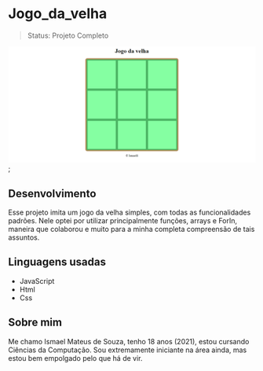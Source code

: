 # Jogo_da_velha
>Status: Projeto Completo

![Gif jogo da velha funcionando](jv3..0.gif);
## Desenvolvimento
Esse projeto imita um jogo da velha simples, com todas as funcionalidades padrões. Nele optei por utilizar principalmente funções, arrays e ForIn, maneira que colaborou e muito para a minha completa compreensão de tais assuntos.  
## Linguagens usadas
+ JavaScript
+ Html
+ Css
## Sobre mim
Me chamo Ismael Mateus de Souza, tenho 18 anos (2021), estou cursando Ciências da Computação. Sou extremamente iniciante na área ainda, mas estou bem empolgado pelo que há de vir.
